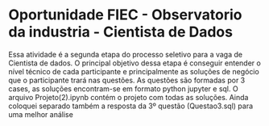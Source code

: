 # Oportunidade FIEC - Observatorio da industria - Cientista de Dados

Essa atividade é a segunda etapa do processo seletivo para a vaga de Cientista de dados. 
O principal objetivo dessa etapa é conseguir entender o nível técnico de cada participante e principalmente as soluções de negócio que o participante trará nas questões. As questões são formadas por 3 cases, as soluções encontram-se em formato python jupyter e sql.
O arquivo Projeto(2).ipynb contém o projeto com todas as soluções. Ainda coloquei separado também a resposta da 3º questão (Questao3.sql) para uma melhor análise
